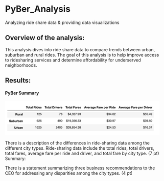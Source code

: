 # PyBer_Analysis
Analyzing ride share data &amp; providing data visualizations 

## Overview of the analysis:
This analysis dives into ride share data to compare trends between urban, suburban and rural rides. The goal of this analysis is to help improve access to ridesharing services and determine affordability for underserved neighborhoods. 

## Results:
#### PyBer Summary 
![pyber_summary](Resources/pyber_summary.png)

There is a description of the differences in ride-sharing data among the different city types. Ride-sharing data include the total rides, total drivers, total fares, average fare per ride and driver, and total fare by city type. (7 pt)
Summary:

There is a statement summarizing three business recommendations to the CEO for addressing any disparities among the city types. (4 pt)
